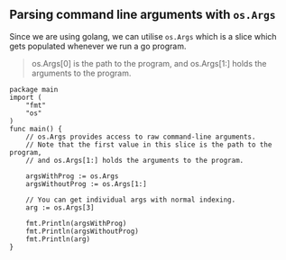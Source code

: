 ## Parsing command line arguments with `os.Args`

Since we are using golang, we can utilise `os.Args` which is a slice which gets populated whenever we run a go program. 

> os.Args[0] is the path to the program, and os.Args[1:] holds the arguments to the program. 

```golang
package main
import (
    "fmt"
    "os"
)
func main() {
    // os.Args provides access to raw command-line arguments.
    // Note that the first value in this slice is the path to the program, 
    // and os.Args[1:] holds the arguments to the program.

    argsWithProg := os.Args
    argsWithoutProg := os.Args[1:]

    // You can get individual args with normal indexing.
    arg := os.Args[3]

    fmt.Println(argsWithProg)
    fmt.Println(argsWithoutProg)
    fmt.Println(arg)
}
```